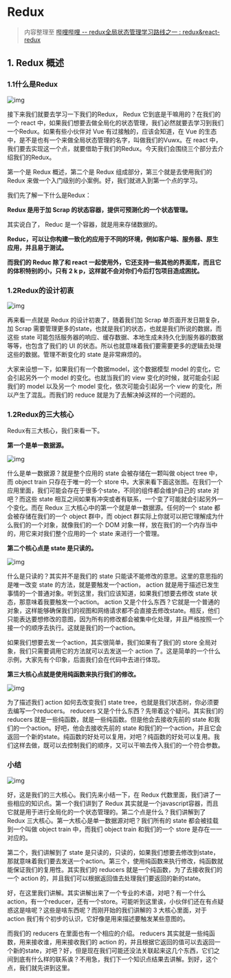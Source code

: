 # Redux

> 内容整理至 [哔哩哔哩 -- redux全局状态管理学习路线之一 : redux&react-redux](https://www.bilibili.com/video/BV1oE411V7RW/?spm_id_from=333.337.search-card.all.click&vd_source=55188e441990ee2ff1e28fae2d46edc2)

## 1. Redux 概述

### 1.1什么是Redux

![img](https://img2023.cnblogs.com/blog/2230292/202303/2230292-20230308110700769-751347922.png)

接下来我们就要去学习一下我们的Redux， Redux 它到底是干嘛用的？在我们的一个 react 中，如果我们想要去做全局化的状态管理，我们必然就要去学习到我们一个Redux。如果有些小伙伴对 Vue 有过接触的，应该会知道，在 Vue 的生态中，是不是也有一个来做全局状态管理的名字，叫做我们的Vuwx。在 react 中，我们要去实现这一个点，就要借助于我们的Redux。今天我们会围绕三个部分去介绍我们的Redux。

第一个是 Redux 概述，第二个是 Redux 组成部分，第三个就是去使用我们的 Redux 来做一个入门级别的小案例。好，我们就进入到第一个点的学习。

我们先了解一下什么是Redux：

**Redux 是用于加 Scrap 的状态容器，提供可预测化的一个状态管理。**

其实说白了， Reduc 是一个容器，就是用来存储数据的。

**Reduc，可以让你构建一致化的应用于不同的环境，例如客户端、服务器、原生应用，并且易于测试。**

**而我们的 Reduc 除了和 react 一起使用外，它还支持一些其他的界面库，而且它的体积特别的小，只有 2 k p，这样就不会对你们今后打包项目造成困扰。**

### 1.2Redux的设计初衷

![img](https://img2023.cnblogs.com/blog/2230292/202303/2230292-20230308110604433-114155059.png)

再来看一点就是 Redux 的设计初衷了，随着我们加 Scrap 单页面开发日期复杂，加 Scrap 需要管理更多的state，也就是我们的状态，也就是我们所说的数据，而这些 state 可能包括服务器的响应、缓存数据、本地生成未持久化到服务器的数据等等，也包含了我们的 UI 的状态。所以也就意味着我们要需要更多的逻辑去处理这些的数据。管理不断变化的 state 是非常麻烦的。

大家来设想一下，如果我们有一个数据model，这个数据模型 model 的变化，它会引起另外一个 model 的变化。也就当我们的 view 变化的时候，就可能会引起我们的 model 以及另一个 model 变化，依次可能会引起另一个 view 的变化，所以产生了混乱。而我们的 reduce 就是为了去解决掉这样的一个问题的。

### 1.2Redux的三大核心

Redux有三大核心，我们来看一下。

**第一个是单一数据源。**

![img](https://img2023.cnblogs.com/blog/2230292/202303/2230292-20230308111130665-996645969.png)

什么是单一数据源？就是整个应用的 state 会被存储在一颗叫做 object tree 中，而 object train 只存在于唯一的一个 store 中。大家来看下面这张图。在我们一个应用里面，我们可能会存在于很多个state，不同的组件都会维护自己的 state 对吧？而这些 state 相互之间如果有冲突或者有联系，一个变了可能就会引起另外一个变化。而在 Redux 三大核心中的第一个就是单一数据源。任何的一个 state 都会被存储在我们的一个 object 群中，而 object 群实际上你就可以把它理解成为什么我们的一个对象，就像我们的一个 DOM 对象一样，放在我们的一个内存当中的，用它来对我们整个应用的一个 state 来进行一个管理。

**第二个核心点是 state 是只读的。**

![img](https://img2023.cnblogs.com/blog/2230292/202303/2230292-20230308120930018-1956549437.png)

什么是只读的？其实并不是我们的 state 只能读不能修改的意思。这里的意思指的是唯一改变 state 的方法，就是要触发一个action， action 就是用于描述已发生事情的一个普通对象。听到这里，我们应该知道，如果我们想要去修改 state 状态，那意味着我要触发一个action。 action 又是个什么东西？它就是一个普通的对象，这样能够确保我们的视图和网络请求都不会直接去修改state。相反，他们只能表达要想修改的意图，因为所有的修改都会被集中化处理，并且严格按照一个接一个的顺序去执行。这就是我们的一个action。

如果我们想要去发一个action，其实很简单，我们如果有了我们的 store 全局对象，我们只需要调用它的方法就可以去发送一个 action 了。这是简单的一个什么示例，大家先有个印象，后面我们会在代码中去进行体现。

**第三大核心点就是使用纯函数来执行我们的修改。**

![img](https://img2023.cnblogs.com/blog/2230292/202303/2230292-20230308121304599-211221424.png)

为了描述我们 action 如何去改变我们 state tree，也就是我们状态树，你必须要去编写一个reducers。 reducers 又是个什么东西？先带着这个疑问。其实我们的 reducers 就是一些纯函数，就是一些纯函数。但是他会去接收先前的 state 和我们的一个action。好吧，他会去接收先前的 state 和我们的一个action，并且它会返回一个新的state。纯函数的好处可以复用，对吧？纯函数的好处可以复用。我们这样去做，既可以去控制我们的顺序，又可以干嘛去传入我们的一个符合参数。

### 小结

![img](https://img2023.cnblogs.com/blog/2230292/202303/2230292-20230308121601888-434808301.png)

好，这是我们的三大核心。我们先来小结一下，在 Redux 代数里面，我们讲了一些相应的知识点。第一个我们讲到了 Redux 其实就是一个javascript容器，而且它就是用于进行全局化的一个状态管理的。第二个点是什么？我们讲解到了 Redux 三大核心。第一大核心是单一数据源对吧？我们所有的 state 都会被挂载到一个叫做 object train 中，而我们 object train 和我们的一个 store 是存在一一对应的。

第二个，我们讲解到了 state 是只读的，只读的，如果我们想要去修改到state，那就意味着我们要去发送一个action。第三个，使用纯函数来执行修改，纯函数就能保证我们的复用性。其实我们的 reducers 就是一个纯函数，为了去接收我们的一个 action 的，并且我们可以根据返回值去处理我们要返回的新的state。

好，在这里我们讲解。其实讲解出来了一个专业的术语，对吧？有一个什么action，有一个reducer，还有一个store。可能听到这里诶，小伙伴们还在有点疑惑这是啥呢？这些是啥东西呢？而刚开始的我们讲解的 3 大核心里面，对于 action 我们有个初步的认识，它好像是用来描述要触发某些意图的。

而我们的 reducers 在里面也有一个相应的介绍。 reducers 其实就是一些纯函数，用来接收谁，用来接收我们的 action 的，并且根据它返回的值可以去返回一个新的state，对吧？好，但是现在我们可能还没法关联起来这几个东西，它们之间到底有什么样的联系诶？不用急，我们下一个知识点结果去讲解。到好，这个点，我们就先讲到这里。
